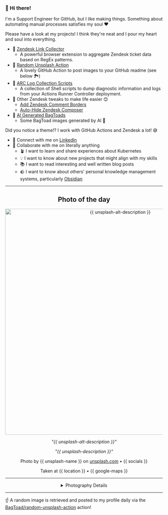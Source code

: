 ### 👋 Hi there!

I'm a Support Engineer for GitHub, but I like making things. Something about automating manual processes satisfies my soul ❤️

Please have a look at my projects! I think they're neat and I pour my heart and soul into everything.

- 🔗 [Zendesk Link Collector](https://github.com/BagToad/Zendesk-Link-Collector) 
  - A powerful browser extension to aggregate Zendesk ticket data based on RegEx patterns.
- 🌊 [Random Unsplash Action](https://github.com/BagToad/random-unsplash-action)
  - A lovely GitHub Action to post images to your GitHub readme (see below 🏞️)
- 🏃 [ARC Log Collection Scripts](https://github.com/BagToad/arc-log-collection-scripts)
  - A collection of Shell scripts to dump diagnostic information and logs from your Actions Runner Controller deployment.
- 🧘 Other Zendesk tweaks to make life easier 😊
  - [Add Zendesk Comment Borders](https://github.com/BagToad/add-zendesk-comment-borders)
  - [Auto-Hide Zendesk Composer](https://github.com/BagToad/Auto-Hide-Zendesk-Composer)
- 🐸 [AI Generated BagToads](https://github.com/BagToad)
  - Some BagToad images generated by AI 🐸

Did you notice a theme!? I work with GitHub Actions and Zendesk a lot! 😅

- 🔗 Connect with me on [LinkedIn](https://www.linkedin.com/in/kynan-ware/)
- 🤝 Collaborate with me on literally anything
  - 🪴 I want to learn and share experiences about Kubernetes
  - 💡 I want to know about new projects that might align with my skills
  - 📚 I want to read interesting and well written blog posts
  - 🪨 I want to know about others' personal knowledge management systems, particularly [Obsidian](https://obsidian.md/)

----
<div align="center">

## Photo of the day
  
  <a href="{{ unsplash-page-url }}"><img width="720" src="{{ unsplash-raw-url }}" alt="{{ unsplash-alt-description }}"></a>
  
  <em>"{{ unsplash-alt-description }}"</em>
  
  <em>"{{ unsplash-description }}"</em>

  Photo by {{ unsplash-name }} on [unsplash.com](https://unsplash.com/) • {{ socials }}
  
  Taken at {{ location }} • {{ google-maps }}
  
  ---
  
<details>
<summary>Photography Details</summary>
  
| Parameter     | Value |
| ------------- | ----- |
| Camera Model  | {{ model }} |
| Exposure Time | {{ exposure-time }} |
| Aperture      | {{ aperture }} |
| Focal Length  | {{ focal-length }} |
| ISO           | {{ iso }} |
| Location      | {{ location }} ({{ country }}) |
| Coordinates   | Latitude {{ latitude }}, Longitude {{ longitude }} |

### Map

{{ geojson }}

</details>

</div>

----

☝️ A random image is retrieved and posted to my profile daily via the [BagToad/random-unsplash-action](https://github.com/BagToad/random-unsplash-action) action!
